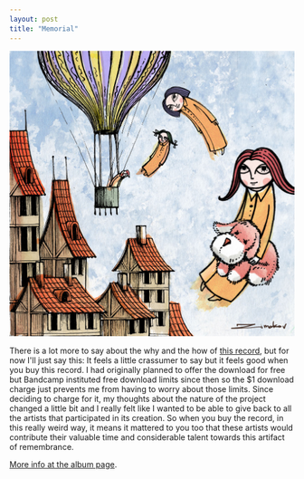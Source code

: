 ```yaml
---
layout: post
title: "Memorial"
---
```


![](/assets/2010/11/version1.jpg)

There is a lot more to say about the why and the how of [this record](http://danielmiller.bandcamp.com/album/memorial), but for now I'll just say this: It feels a little crassumer to say but it feels good when you buy this record. I had originally planned to offer the download for free but Bandcamp instituted free download limits since then so the $1 download charge just prevents me from having to worry about those limits. Since deciding to charge for it, my thoughts about the nature of the project changed a little bit and I really felt like I wanted to be able to give back to all the artists that participated in its creation. So when you buy the record, in this really weird way, it means it mattered to you too that these artists would contribute their valuable time and considerable talent towards this artifact of remembrance.

[More info at the album page](http://danielmiller.bandcamp.com/album/memorial).

